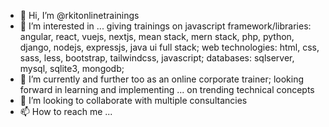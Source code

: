 - 👋 Hi, I’m @rkitonlinetrainings
- 👀 I’m interested in ... giving trainings on javascript framework/libraries: angular, react, vuejs, nextjs, mean stack, mern stack, php, python, django, nodejs, expressjs, java ui full stack; web technologies: html, css, sass, less, bootstrap, tailwindcss, javascript; databases: sqlserver, mysql, sqlite3, mongodb;
- 🌱 I’m currently and further too as an online corporate trainer; looking forward in learning and implementing ... on trending technical concepts
- 💞️ I’m looking to collaborate with multiple consultancies
- 📫 How to reach me ... 

<!---
rkitonlinetrainings/rkitonlinetrainings is a ✨ special ✨ repository because its `README.md` (this file) appears on your GitHub profile.
You can click the Preview link to take a look at your changes.
--->
